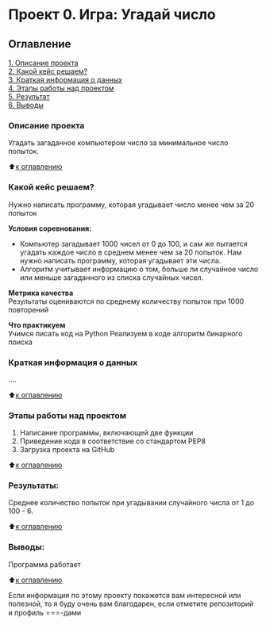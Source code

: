 # Проект 0. Игра: Угадай число

## Оглавление  
[1. Описание проекта](.README.md#Описание-проекта)  
[2. Какой кейс решаем?](.README.md#Какой-кейс-решаем)  
[3. Краткая информация о данных](.README.md#Краткая-информация-о-данных)  
[4. Этапы работы над проектом](.README.md#Этапы-работы-над-проектом)  
[5. Результат](.README.md#Результат)    
[6. Выводы](.README.md#Выводы) 

### Описание проекта    
Угадать загаданное компьютером число за минимальное число попыток.

:arrow_up:[к оглавлению](.README.md#Оглавление)

### Какой кейс решаем?    
Нужно написать программу, которая угадывает число менее чем за 20 попыток

**Условия соревнования:**  
- Компьютер загадывает 1000 чисел от 0 до 100, и сам же пытается угадать каждое число в среднем менее чем за 20 попыток. Нам нужно написать программу, которая угадывает эти числа.
- Алгоритм учитывает информацию о том, больше ли случайное число или меньше загаданного из списка случайных чисел.

**Метрика качества**     
Результаты оцениваются по среднему количеству попыток при 1000 повторений

**Что практикуем**     
Учимся писать код на Python
Реализуем в коде алгоритм бинарного поиска


### Краткая информация о данных
....
  
:arrow_up:[к оглавлению](.README.md#Оглавление)


### Этапы работы над проектом  
1. Написание программы, включающей две функции
2. Приведение кода в соответствие со cтандартом PEP8
3. Загрузка проекта на GitHub


:arrow_up:[к оглавлению](.README.md#Оглавление)


### Результаты:  
Среднее количество попыток при угадывании случайного числа от 1 до 100 - 6.

:arrow_up:[к оглавлению](.README.md#Оглавление)


### Выводы:  
Программа работает

:arrow_up:[к оглавлению](.README.md#Оглавление)


Если информация по этому проекту покажется вам интересной или полезной, то я буду очень вам благодарен, если отметите репозиторий и профиль ⭐️⭐️⭐️-дами